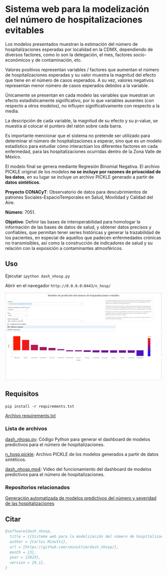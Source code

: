 # Sistema web para la modelización del número de hospitalizaciones evitables
Los modelos presentados muestran la estimación del número de hospitalizaciones esperadas por localidad en la CDMX, dependiendo de diversos factores, como lo son la delegación, el mes, factores socio-económicos y de contaminación, etc.

Valores positivos representan variables / factores que aumentan el número de hospitalizaciones esperadas y su valor muestra la magnitud del efecto que tiene en el número de casos esperados. A su vez, valores negativos representan menor número de casos esperados debidos a la variable.

Únicamente se presentan en cada modelo las variables que muestran un efecto estadísticamente significativo, por lo que variables ausentes (con respecto a otros modelos), no influyen significativamente con respecto a la media.

La descripción de cada variable, la magnitud de su efecto y su p-value, se muestra al colocar el puntero del ratón sobre cada barra.

Es importante mencionar que el sistema no pretende ser utilizado para determinar el número de hospitalizaciones a esperar, sino que es un modelo estadístico para estudiar cómo interactúan los diferentes factores en cada enfermedad, para las hospitalizaciones ocurridas dentro de la Zona Valle de México.


El modelo final se genera mediante Regresión Binomial Negativa. El archivo PICKLE original de los modelos **no se incluye por razones de privacidad de los datos**, en su lugar se incluye un archivo PICKLE generado a partir de **datos sintéticos**.


**Proyecto CONACyT**: Observatorio de datos para descubrimientos de patrones Sociales-EspacioTemporales en Salud, Movilidad y Calidad del Aire.

**Número**: 7051.

**Objetivo**: Definir las bases de interoperabilidad para homologar la información de las bases de datos de salud, y obtener datos precisos y confiables, que permitan tener series históricas y generar la trazabilidad de los pacientes, en especial de aquellos que padecen enfermedades crónicas no transmisibles, así como la construcción de indicadores de salud y su relación con la exposición a contaminantes atmosféricos. 


## Uso
Ejecutar `ipython dash_nhosp.py`

Abrir en el navegador `http://0.0.0.0:8443/n_hosp/`

![Captura de pantalla del sistema web funcionando](dash.jpg)


## Requisitos
`pip install -r requirements.txt`

[Archivo requirements.txt](requirements.txt)

### Lista de archivos
[dash_nhosp.py](dash_nhosp.py): Código Python para generar el dashboard de modelos predictivos para el número de hospitalizaciones.

[n_hosp.pickle](n_hosp.pickle): Archivo PICKLE de los modelos generados a partir de datos sintéticos.	

[dash_nhosp.mp4](dash_nhosp.mp4): Video del funcionamiento del dashboard de modelos predictivos para el número de hospitalizaciones.


### Repositorios relacionados
[Generación automatizada de modelos predictivos del número y severidad de las hospitalizaciones](https://github.com/cminuttim/modelos_hosp)

## Citar

```bibtex
@software{dash_nhosp,
  title = {{Sistema web para la modelización del número de hospitalizaciones evitables}},
  author = {Carlos Minutti},
  url = {https://github.com/cminuttim/dash_nhosp/},
  month = {3},
  year = {2023},
  version = {0.1},
}
```
